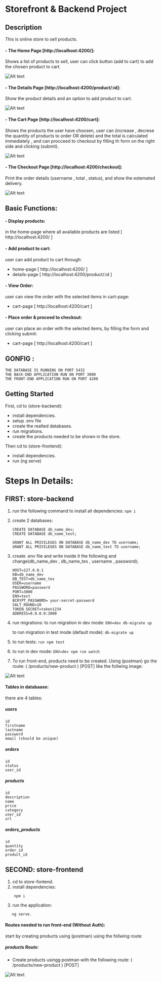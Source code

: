 # Storefront & Backend Project

## Description

This is online store to sell products.

#### - The Home Page [http://localhost:4200/]:

Shows a list of products to sell, user can click button (add to cart) to add the chosen product to cart.

![Alt text](assets/Home-page.png "home-page")

#### - The Details Page [http://localhost:4200/product/:id]:

Show the product details and an option to add product to cart.

![Alt text](assets/Details-page.png "details-page")

#### - The Cart Page [http://localhost:4200/cart]:

Shows the products the user have choosen, user can (increase , decrese the quantity of products to order OR delete) and the total is calculated immediately , and can procceed to checkout by filling th form on the right side and clicking (submit).

![Alt text](assets/Cart-page2.png "cart-page")


#### - The Checkout Page [http://localhost:4200/checkout]:

Print the order details (username , total , status), and show the estemated delivery.

![Alt text](assets/Checkout-page.png "checkout-page")


## Basic Functions:
#### - Display products:
in the home-page where all available products are listed [ http://localhost:4200/ ]

#### - Add product to cart:
user can add product to cart through:
- home-page [ http://localhost:4200/ ]
- details-page [ http://localhost:4200/product/:id ]

#### - View Order:
user can view the order with the selected items in cart-page:
- cart-page [ http://localhost:4200/cart ]

#### - Place order & proceed to checkout:
user can place an order with the selected items, by filling the form and clicking submit:
- cart-page [ http://localhost:4200/cart ]



## GONFIG :

```
THE DATABASE IS RUNNING ON PORT 5432
THE BACK-END APPLICATION RUN ON PORT 3000
THE FRONT-END APPLICATION RUN ON PORT 4200
```

## Getting Started
First, cd to (store-backend):
- install dependencies.
- setup .env file
- create the realted databases.
- run migrations.
- create the products needed to be shown in the store.
    
Then cd to (store-frontend):
- install dependencies.
- run (ng serve)

# Steps In Details:

## FIRST: store-backend


1. run the following command to install all dependencies:
    ```npm i```

2. create 2 databases:
    ```
    CREATE DATABASE db_name_dev;
    CREATE DATABASE db_name_test;

    GRANT ALL PRIVILEGES ON DATABASE db_name_dev TO username;
    GRANT ALL PRIVILEGES ON DATABASE db_name_test TO username;
    ```

3. create .env file and write inside it the following and change(db_name_dev , db_name_tes , username , password);

    ```
    HOST=127.0.0.1
    DB=db_name_dev
    DB_TEST=db_name_tes
    USER=username
    PASSWORD=password
    PORT=3000
    ENV=test
    BCRYPT_PASSWORD= your-secret-password 
    SALT_ROUND=10
    TOKEN_SECRET=token1234
    ADDRESS=0.0.0.0:3000
    ```

3. run migrations:
    to run migration in dev mode:
    ```ENV=dev db-migrate up```

    to run migration in test mode (default mode):
    ```db-migrate up```

4. to run tests:
    ```run npm test```

5. to run in dev mode:
    ```ENV=dev npm run watch```

6. To run front-end, products need to be created.
    Using (postman) go the route:
    ( /products/new-product ) [POST] like the follwing image:
    
![Alt text](assets/creating-product.png "how to add body to create new product")

#### Tables in databaase:
there are 4 tables:

##### users
    id
    firstname
    lastname
    password
    email (should be unique)

##### orders
    id
    status
    user_id

##### products
    id
    description
    name
    price
    category
    user_id
    url

##### orders_products
    id
    quantity
    order_id
    product_id


## SECOND: store-frontend

1. cd to store-fontend.
2. install dependencies:
```
    npm i
``` 
3. run the application:
 ```
    ng serve.
 ``` 
#### Routes needed to run front-end (Without Auth):

start by creating products using (postman) using the follwing route:

##### products Route:

- Create products usingg postman with the following route:
    ( /products/new-product ) [POST]

![Alt text](assets/creating-product.png "how to add body to create new product")
